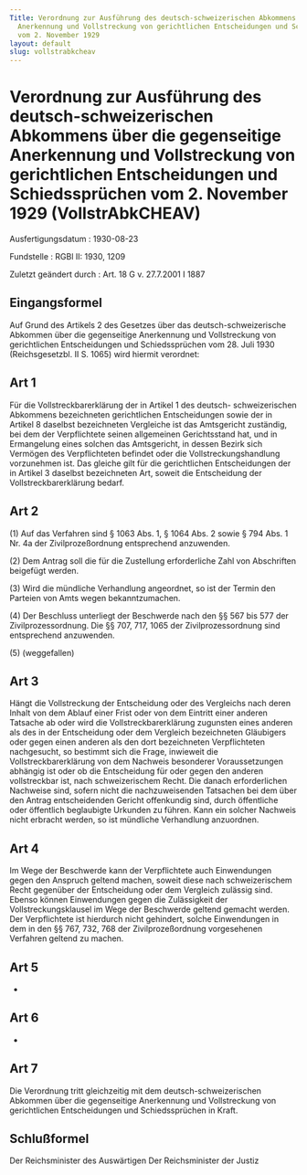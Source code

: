 ```yaml
---
Title: Verordnung zur Ausführung des deutsch-schweizerischen Abkommens über die gegenseitige
  Anerkennung und Vollstreckung von gerichtlichen Entscheidungen und Schiedssprüchen
  vom 2. November 1929
layout: default
slug: vollstrabkcheav
---
```


# Verordnung zur Ausführung des deutsch-schweizerischen Abkommens über die gegenseitige Anerkennung und Vollstreckung von gerichtlichen Entscheidungen und Schiedssprüchen vom 2. November 1929 (VollstrAbkCHEAV)

Ausfertigungsdatum
:   1930-08-23

Fundstelle
:   RGBl II: 1930, 1209

Zuletzt geändert durch
:   Art. 18 G v. 27.7.2001 I 1887


## Eingangsformel

Auf Grund des Artikels 2 des Gesetzes über das deutsch-schweizerische
Abkommen über die gegenseitige Anerkennung und Vollstreckung von
gerichtlichen Entscheidungen und Schiedssprüchen vom 28. Juli 1930
(Reichsgesetzbl. II S. 1065) wird hiermit verordnet:


## Art 1

Für die Vollstreckbarerklärung der in Artikel 1 des deutsch-
schweizerischen Abkommens bezeichneten gerichtlichen Entscheidungen
sowie der in Artikel 8 daselbst bezeichneten Vergleiche ist das
Amtsgericht zuständig, bei dem der Verpflichtete seinen allgemeinen
Gerichtsstand hat, und in Ermangelung eines solchen das Amtsgericht,
in dessen Bezirk sich Vermögen des Verpflichteten befindet oder die
Vollstreckungshandlung vorzunehmen ist. Das gleiche gilt für die
gerichtlichen Entscheidungen der in Artikel 3 daselbst bezeichneten
Art, soweit die Entscheidung der Vollstreckbarerklärung bedarf.


## Art 2

(1) Auf das Verfahren sind § 1063 Abs. 1, § 1064 Abs. 2 sowie § 794
Abs. 1 Nr. 4a der Zivilprozeßordnung entsprechend anzuwenden.

(2) Dem Antrag soll die für die Zustellung erforderliche Zahl von
Abschriften beigefügt werden.

(3) Wird die mündliche Verhandlung angeordnet, so ist der Termin den
Parteien von Amts wegen bekanntzumachen.

(4) Der Beschluss unterliegt der Beschwerde nach den §§ 567 bis 577
der Zivilprozessordnung. Die §§ 707, 717, 1065 der Zivilprozessordnung
sind entsprechend anzuwenden.

(5) (weggefallen)


## Art 3

Hängt die Vollstreckung der Entscheidung oder des Vergleichs nach
deren Inhalt von dem Ablauf einer Frist oder von dem Eintritt einer
anderen Tatsache ab oder wird die Vollstreckbarerklärung zugunsten
eines anderen als des in der Entscheidung oder dem Vergleich
bezeichneten Gläubigers oder gegen einen anderen als den dort
bezeichneten Verpflichteten nachgesucht, so bestimmt sich die Frage,
inwieweit die Vollstreckbarerklärung von dem Nachweis besonderer
Voraussetzungen abhängig ist oder ob die Entscheidung für oder gegen
den anderen vollstreckbar ist, nach schweizerischem Recht. Die danach
erforderlichen Nachweise sind, sofern nicht die nachzuweisenden
Tatsachen bei dem über den Antrag entscheidenden Gericht offenkundig
sind, durch öffentliche oder öffentlich beglaubigte Urkunden zu
führen. Kann ein solcher Nachweis nicht erbracht werden, so ist
mündliche Verhandlung anzuordnen.


## Art 4

Im Wege der Beschwerde kann der Verpflichtete auch Einwendungen gegen
den Anspruch geltend machen, soweit diese nach schweizerischem Recht
gegenüber der Entscheidung oder dem Vergleich zulässig sind. Ebenso
können Einwendungen gegen die Zulässigkeit der Vollstreckungsklausel
im Wege der Beschwerde geltend gemacht werden. Der Verpflichtete ist
hierdurch nicht gehindert, solche Einwendungen in dem in den §§ 767,
732, 768 der Zivilprozeßordnung vorgesehenen Verfahren geltend zu
machen.


## Art 5

-


## Art 6

-


## Art 7

Die Verordnung tritt gleichzeitig mit dem deutsch-schweizerischen
Abkommen über die gegenseitige Anerkennung und Vollstreckung von
gerichtlichen Entscheidungen und Schiedssprüchen in Kraft.


## Schlußformel

Der Reichsminister des Auswärtigen
Der Reichsminister der Justiz

